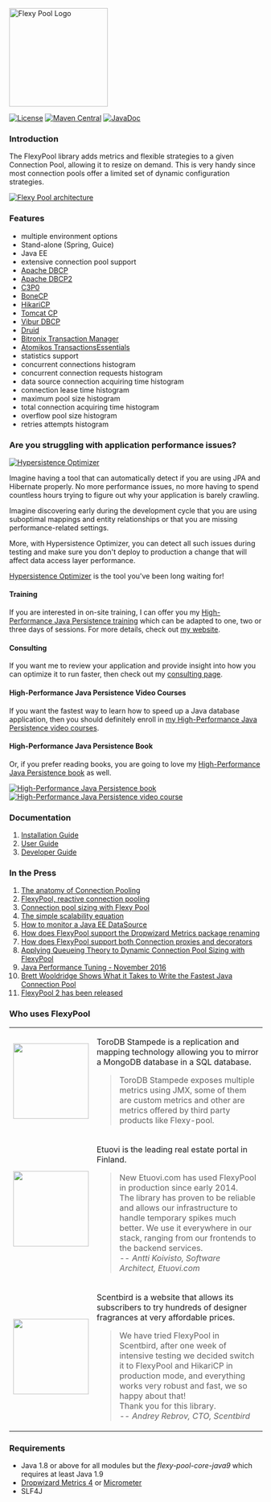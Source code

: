<a href="https://vladmihalcea.com/tutorials/flexypool/"><img src="https://raw.githubusercontent.com/wiki/vladmihalcea/flexy-pool/image/FlexyPoolLogo.jpg" alt="Flexy Pool Logo" height="196">
</a>

[![License](https://img.shields.io/github/license/vladmihalcea/flexy-pool.svg)](https://raw.githubusercontent.com/vladmihalcea/flexy-pool/master/LICENSE)
[![Maven Central](https://img.shields.io/maven-central/v/com.vladmihalcea.flexy-pool/flexy-pool-parent.svg)](https://maven-badges.herokuapp.com/maven-central/com.vladmihalcea.flexy-pool/flexy-pool-parent)
[![JavaDoc](http://javadoc.io/badge/com.vladmihalcea.flexy-pool/flexy-pool-core.svg)](http://javadoc.io/doc/com.vladmihalcea.flexy-pool/flexy-pool-core)

### Introduction

The FlexyPool library adds metrics and flexible strategies to a given Connection Pool, allowing it to resize on demand.
This is very handy since most connection pools offer a limited set of dynamic configuration strategies.

<a href="https://vladmihalcea.com/tutorials/flexypool/">
<img src="https://raw.githubusercontent.com/wiki/vladmihalcea/flexy-pool/image/architecture/FlexyPoolArchitecture.png" alt="Flexy Pool architecture" >
</a>

### Features 

* multiple environment options
 * Stand-alone (Spring, Guice)
 * Java EE
* extensive connection pool support
 * [Apache DBCP](http://commons.apache.org/proper/commons-dbcp/)
 * [Apache DBCP2](http://commons.apache.org/proper/commons-dbcp/)
 * [C3P0](http://www.mchange.com/projects/c3p0/)
 * [BoneCP](http://jolbox.com/)
 * [HikariCP](https://github.com/brettwooldridge/HikariCP)
 * [Tomcat CP](http://tomcat.apache.org/tomcat-7.0-doc/jdbc-pool.html)
 * [Vibur DBCP](http://www.vibur.org/)
 * [Druid](https://github.com/alibaba/druid/)
 * [Bitronix Transaction Manager](https://github.com/bitronix/btm)
 * [Atomikos TransactionsEssentials](http://www.atomikos.com/Main/TransactionsEssentials)
* statistics support
 * concurrent connections histogram
 * concurrent connection requests histogram
 * data source connection acquiring time histogram
 * connection lease time histogram
 * maximum pool size histogram
 * total connection acquiring time histogram
 * overflow pool size histogram
 * retries attempts histogram
 
### Are you struggling with application performance issues?

<a href="https://vladmihalcea.com/hypersistence-optimizer/?utm_source=GitHub&utm_medium=banner&utm_campaign=flexypool">
<img src="https://vladmihalcea.com/wp-content/uploads/2019/03/Hypersistence-Optimizer-300x250.jpg" alt="Hypersistence Optimizer">
</a>

Imagine having a tool that can automatically detect if you are using JPA and Hibernate properly. No more performance issues, no more having to spend countless hours trying to figure out why your application is barely crawling.

Imagine discovering early during the development cycle that you are using suboptimal mappings and entity relationships or that you are missing performance-related settings. 

More, with Hypersistence Optimizer, you can detect all such issues during testing and make sure you don't deploy to production a change that will affect data access layer performance.

[Hypersistence Optimizer](https://vladmihalcea.com/hypersistence-optimizer/?utm_source=GitHub&utm_medium=banner&utm_campaign=flexypool) is the tool you've been long waiting for!

#### Training

If you are interested in on-site training, I can offer you my [High-Performance Java Persistence training](https://vladmihalcea.com/trainings/?utm_source=GitHub&utm_medium=banner&utm_campaign=flexypool)
which can be adapted to one, two or three days of sessions. For more details, check out [my website](https://vladmihalcea.com/trainings/?utm_source=GitHub&utm_medium=banner&utm_campaign=flexypool).

#### Consulting

If you want me to review your application and provide insight into how you can optimize it to run faster, 
then check out my [consulting page](https://vladmihalcea.com/consulting/?utm_source=GitHub&utm_medium=banner&utm_campaign=flexypool).

#### High-Performance Java Persistence Video Courses

If you want the fastest way to learn how to speed up a Java database application, then you should definitely enroll in [my High-Performance Java Persistence video courses](https://vladmihalcea.com/courses/?utm_source=GitHub&utm_medium=banner&utm_campaign=flexypool).

#### High-Performance Java Persistence Book

Or, if you prefer reading books, you are going to love my [High-Performance Java Persistence book](https://vladmihalcea.com/books/high-performance-java-persistence?utm_source=GitHub&utm_medium=banner&utm_campaign=flexypool) as well.

<a href="https://vladmihalcea.com/books/high-performance-java-persistence?utm_source=GitHub&utm_medium=banner&utm_campaign=flexypool">
<img src="https://i0.wp.com/vladmihalcea.com/wp-content/uploads/2018/01/HPJP_h200.jpg" alt="High-Performance Java Persistence book">
</a>

<a href="https://vladmihalcea.com/courses?utm_source=GitHub&utm_medium=banner&utm_campaign=flexypool">
<img src="https://i0.wp.com/vladmihalcea.com/wp-content/uploads/2018/01/HPJP_Video_Vertical_h200.jpg" alt="High-Performance Java Persistence video course">
</a>

### Documentation 

1. [Installation Guide](https://github.com/vladmihalcea/flexy-pool/wiki/Installation-Guide)
2. [User Guide](https://github.com/vladmihalcea/flexy-pool/wiki/User-Guide)
3. [Developer Guide](https://github.com/vladmihalcea/flexy-pool/wiki/Developer-Guide)

### In the Press

1. [The anatomy of Connection Pooling](http://vladmihalcea.com/the-anatomy-of-connection-pooling)
2. [FlexyPool, reactive connection pooling](http://vladmihalcea.com/flexy-pool-reactive-connection-pooling)
3. [Connection pool sizing with Flexy Pool](http://vladmihalcea.com/connection-pool-sizing-with-flexy-pool)
4. [The simple scalability equation](http://vladmihalcea.com/the-simple-scalability-equation)
5. [How to monitor a Java EE DataSource](http://vladmihalcea.com/how-to-monitor-a-java-ee-datasource/)
6. [How does FlexyPool support the Dropwizard Metrics package renaming](http://vladmihalcea.com/how-does-flexypool-support-the-dropwizard-metrics-package-renaming/)
7. [How does FlexyPool support both Connection proxies and decorators](http://vladmihalcea.com/how-does-flexypool-support-both-connection-proxies-and-decorators/)
8. [Applying Queueing Theory to Dynamic Connection Pool Sizing with FlexyPool](https://blog.jooq.org/2016/11/02/applying-queueing-theory-to-dynamic-connection-pool-sizing-with-flexypool/)
9. [Java Performance Tuning - November 2016](http://javaperformancetuning.com/news/news192.shtml)
10. [Brett Wooldridge Shows What it Takes to Write the Fastest Java Connection Pool](https://blog.jooq.org/2017/02/21/jooq-tuesdays-brett-wooldridge-shows-what-it-takes-to-write-the-fastest-java-connection-pool/)
11. [FlexyPool 2 has been released](https://vladmihalcea.com/flexypool-2-released/)

### Who uses FlexyPool

<table>
    <tr>
        <td width="20%">
            <a href="https://www.torodb.com/stampede/docs/1.0.0/metrics/"><img src="https://pbs.twimg.com/profile_images/704672668889587712/1wW0TKXR_400x400.jpg" width="150"/></a>
        </td>
        <td width="80%">
            <p>ToroDB Stampede is a replication and mapping technology allowing you to mirror a MongoDB database in a SQL database.</p>
            <blockquote cite="https://www.torodb.com/stampede/docs/1.0.0/metrics/">
            ToroDB Stampede exposes multiple metrics using JMX, some of them are custom metrics and other are metrics offered by third party products like Flexy-pool.
            </blockquote>
        </td>
    </tr>
    <tr>
        <td width="20%">
            <a href="http://www.etuovi.com/"><img src="https://www.almamedia.fi/images/default-source/product-and-case-images/etuovi.com/etuovi_370x370_784788b851ca6195b8b0ff00009ee3c0.png" width="150"/></a>
        </td>
        <td width="80%">
            <p>Etuovi is the leading real estate portal in Finland.</p>
            <blockquote>
            New Etuovi.com has used FlexyPool in production since early 2014. 
            <br>
            The library has proven to be reliable and allows our infrastructure to handle temporary spikes much better. 
            We use it everywhere in our stack, ranging from our frontends to the backend services.
            <br>
            -- <cite>Antti Koivisto, Software Architect, Etuovi.com</cite>
            </blockquote>
        </td>
    </tr>
    <tr>
        <td width="20%">
            <a href="https://www.scentbird.com/"><img src="http://cdn.scentbird.com/github-logo-no-shadow.svg" width="150"/></a>
        </td>
        <td width="80%">
        <p>Scentbird is a website that allows its subscribers to try hundreds of designer fragrances at very affordable prices.</p>
        <blockquote>
         We have tried FlexyPool in Scentbird, after one week of intensive testing we decided switch it to FlexyPool and HikariCP in production mode, and everything works very robust and fast, we so happy about that!
         <br>
         Thank you for this library.
         <br>
         -- <cite>Andrey Rebrov, CTO, Scentbird</cite>
        </blockquote>
        </td>
    </tr>
</table>

### Requirements

* Java 1.8 or above for all modules but the *flexy-pool-core-java9* which requires at least Java 1.9
* [Dropwizard Metrics 4](https://metrics.dropwizard.io/4.0.0/) or [Micrometer](https://micrometer.io/)
* SLF4J
